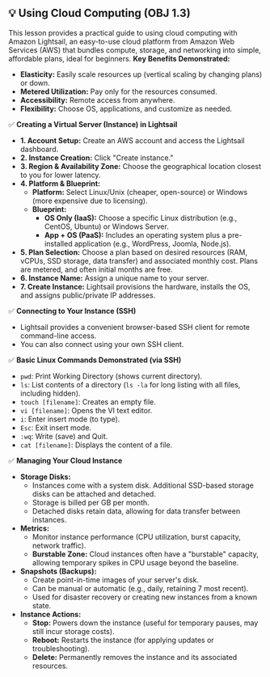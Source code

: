 ## 💡 Using Cloud Computing (OBJ 1.3)

This lesson provides a practical guide to using cloud computing with Amazon Lightsail, an easy-to-use cloud platform from Amazon Web Services (AWS) that bundles compute, storage, and networking into simple, affordable plans, ideal for beginners.
**Key Benefits Demonstrated:**
- **Elasticity:** Easily scale resources up (vertical scaling by changing plans) or down.
- **Metered Utilization:** Pay only for the resources consumed.
- **Accessibility:** Remote access from anywhere.
- **Flexibility:** Choose OS, applications, and customize as needed.

✅ **Creating a Virtual Server (Instance) in Lightsail**
- **1. Account Setup:** Create an AWS account and access the Lightsail dashboard.
- **2. Instance Creation:** Click "Create instance."
- **3. Region & Availability Zone:** Choose the geographical location closest to you for lower latency.
- **4. Platform & Blueprint:**
  - **Platform:** Select Linux/Unix (cheaper, open-source) or Windows (more expensive due to licensing).
  - **Blueprint:**
    - **OS Only (IaaS):** Choose a specific Linux distribution (e.g., CentOS, Ubuntu) or Windows Server.
    - **App + OS (PaaS):** Includes an operating system plus a pre-installed application (e.g., WordPress, Joomla, Node.js).
- **5. Plan Selection:** Choose a plan based on desired resources (RAM, vCPUs, SSD storage, data transfer) and associated monthly cost. Plans are metered, and often initial months are free.
- **6. Instance Name:** Assign a unique name to your server.
- **7. Create Instance:** Lightsail provisions the hardware, installs the OS, and assigns public/private IP addresses.

✅ **Connecting to Your Instance (SSH)**
- Lightsail provides a convenient browser-based SSH client for remote command-line access.
- You can also connect using your own SSH client.

✅ **Basic Linux Commands Demonstrated (via SSH)**
- `pwd`: Print Working Directory (shows current directory).
- `ls`: List contents of a directory (`ls -la` for long listing with all files, including hidden).
- `touch [filename]`: Creates an empty file.
- `vi [filename]`: Opens the VI text editor.
- `i`: Enter insert mode (to type).
- `Esc`: Exit insert mode.
- `:wq`: Write (save) and Quit.
- `cat [filename]`: Displays the content of a file.

✅ **Managing Your Cloud Instance**
- **Storage Disks:**
  - Instances come with a system disk. Additional SSD-based storage disks can be attached and detached.
  - Storage is billed per GB per month.
  - Detached disks retain data, allowing for data transfer between instances.
- **Metrics:**
  - Monitor instance performance (CPU utilization, burst capacity, network traffic).
  - **Burstable Zone:** Cloud instances often have a "burstable" capacity, allowing temporary spikes in CPU usage beyond the baseline.
- **Snapshots (Backups):**
  - Create point-in-time images of your server's disk.
  - Can be manual or automatic (e.g., daily, retaining 7 most recent).
  - Used for disaster recovery or creating new instances from a known state.
- **Instance Actions:**
  - **Stop:** Powers down the instance (useful for temporary pauses, may still incur storage costs).
  - **Reboot:** Restarts the instance (for applying updates or troubleshooting).
  - **Delete:** Permanently removes the instance and its associated resources.